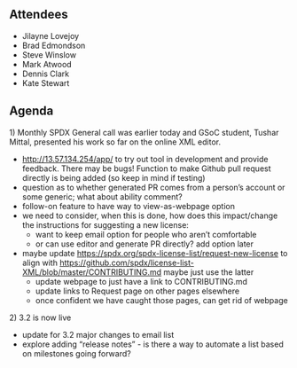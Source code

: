 ## Attendees

  - Jilayne Lovejoy
  - Brad Edmondson
  - Steve Winslow
  - Mark Atwood
  - Dennis Clark
  - Kate Stewart

## Agenda

1\) Monthly SPDX General call was earlier today and GSoC student, Tushar
Mittal, presented his work so far on the online XML editor.

  - <http://13.57.134.254/app/> to try out tool in development and
    provide feedback. There may be bugs\! Function to make Github pull
    request directly is being added (so keep in mind if testing)
  - question as to whether generated PR comes from a person’s account or
    some generic; what about ability comment?
  - follow-on feature to have way to view-as-webpage option
  - we need to consider, when this is done, how does this impact/change
    the instructions for suggesting a new license:
      - want to keep email option for people who aren’t comfortable
      - or can use editor and generate PR directly? add option later
  - maybe update
    <https://spdx.org/spdx-license-list/request-new-license> to align
    with
    <https://github.com/spdx/license-list-XML/blob/master/CONTRIBUTING.md>
    maybe just use the latter
      - update webpage to just have a link to CONTRIBUTING.md
      - update links to Request page on other pages elsewhere
      - once confident we have caught those pages, can get rid of
        webpage

2\) 3.2 is now live

  - update for 3.2 major changes to email list
  - explore adding “release notes” - is there a way to automate a list
    based on milestones going forward?
